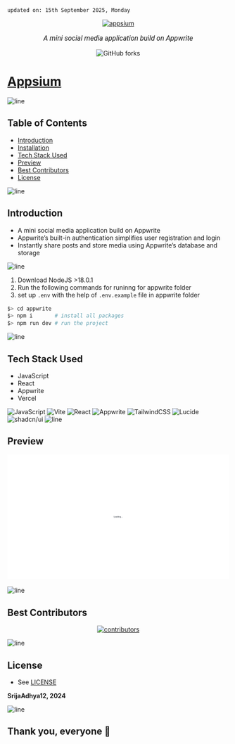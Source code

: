     updated on: 15th September 2025, Monday

<div align=center>
    <a href="https://github.com/SrijaAdhya12/appsium">
        <img width="200" src="https://seekvectors.com/storage/images/Appwrite-logo.svg" alt="appsium">
    </a>
    <p style="font-family: roboto, calibri; font-size:12pt; font-style:italic"> A mini social media application build on Appwrite </p>
    <a src="https://github.com/SrijaAdhya12/appsium/forks">
        <img alt="GitHub forks" src="https://img.shields.io/github/forks/SrijaAdhya12/appsium">
    </a>
</div>

# [Appsium](https://github.com/SrijaAdhya12/appsium)

![line]

## Table of Contents

- [Introduction](#introduction)
- [Installation](#installation-guide)
- [Tech Stack Used](#tech-stack-used)
- [Preview](#preview)
- [Best Contributors](#best-contributors)
- [License](#license)

![line]

## Introduction

- A mini social media application build on Appwrite
- Appwrite’s built-in authentication simplifies user registration and login
- Instantly share posts and store media using Appwrite’s database and storage

![line]
  1. Download NodeJS >18.0.1
  2. Run the following commands for runinng for appwrite folder
  3. set up `.env` with the help of `.env.example` file in appwrite folder
```sh
$> cd appwrite
$> npm i       # install all packages
$> npm run dev # run the project
```

![line]

## Tech Stack Used

- JavaScript
- React
- Appwrite
- Vercel

![JavaScript](https://img.shields.io/badge/javascript-%23323330.svg?style=for-the-badge&logo=javascript&logoColor=%23F7DF1E)
![Vite](https://img.shields.io/badge/vite-%23646CFF.svg?style=for-the-badge&logo=vite&logoColor=white) ![React](https://img.shields.io/badge/react-%2320232a.svg?style=for-the-badge&logo=react&logoColor=%2361DAFB) ![Appwrite](https://img.shields.io/badge/appwrite-CA4245?style=for-the-badge&logo=appwrite&logoColor=white)  ![TailwindCSS](https://img.shields.io/badge/tailwindcss-%2338B2AC.svg?style=for-the-badge&logo=tailwind-css&logoColor=white) ![Lucide](https://img.shields.io/badge/lucide-%23CC0000.svg?style=for-the-badge&logo=lucid&logoColor=white) ![shadcn/ui](https://img.shields.io/badge/Shadcn/ui-black?style=for-the-badge&logo=shadcnui&logoColor=white)
![line]

## Preview

<picture align="center">
    <source media="(prefers-color-scheme: light)" srcset=".github/preview-light.png">
    <source media="(prefers-color-scheme: dark)" srcset=".github/preview-dark.png">
    <img src=".github/preview-light.png" alt="preview">
</picture>

![line]

## Best Contributors

<div align="center">
    <a href="https://github.com/SrijaAdhya12/appsium/graphs/contributors">
        <img src="https://contrib.rocks/image?repo=SrijaAdhya12/appsium" alt="contributors"/>
    </a>
</div>

![line]

## License

- See [LICENSE]

**SrijaAdhya12, 2024**

![line]

## Thank you, everyone 💚

[icons]: https://icons8.com
[markdown-badges]: https://github.com/Ileriayo/markdown-badges
[custom-icons]: https://simpleicons.org
[line]: https://user-images.githubusercontent.com/75939390/137615281-3a875960-92cc-407f-97fe-fd2319bdb252.png
[License]: https://github.com/SrijaAdhya12/appsium/blob/main/LICENSE

<!-- 15/09/25 -->

